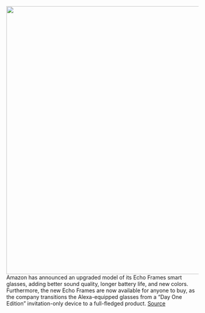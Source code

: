<img src='https://cdn.vox-cdn.com/thumbor/ePxJ46OrrgdNOcg8Xu0cHMrNcQs=/0x0:2040x1246/1200x800/filters:focal(857x460:1183x786)/cdn.vox-cdn.com/uploads/chorus_image/image/67817329/Screen_Shot_2020_11_19_at_10.59.26_AM.0.png' width='700px' /><br/>
Amazon has announced an upgraded model of its Echo Frames smart glasses, adding better sound quality, longer battery life, and new colors. Furthermore, the new Echo Frames are now available for anyone to buy, as the company transitions the Alexa-equipped glasses from a “Day One Edition” invitation-only device to a full-fledged product.
<a href='https://www.theverge.com/2020/11/19/21575243/amazon-echo-frames-smart-glasses-alexa-loop-second-gen-available'> Source <a/>
